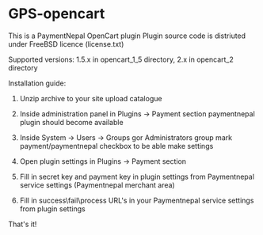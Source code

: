 # GPS-opencart
This is a PaymentNepal OpenCart plugin
Plugin source code is distriuted under FreeBSD licence (license.txt)

Supported versions: 1.5.x in opencart_1_5 directory, 2.x in opencart_2 directory

Installation guide:

1. Unzip archive to your site upload catalogue

2. Inside administration panel in Plugins -> Payment section paymentnepal plugin should become available

3. Inside System -> Users -> Groups gor Administrators group mark payment/paymentnepal checkbox to be able make settings

4. Open plugin settings in Plugins -> Payment section

5. Fill in secret key and payment key in plugin settings from Paymentnepal service settings (Paymentnepal merchant area)

7. Fill in success\fail\process URL's in your Paymentnepal service settings from plugin settings

That's it!
